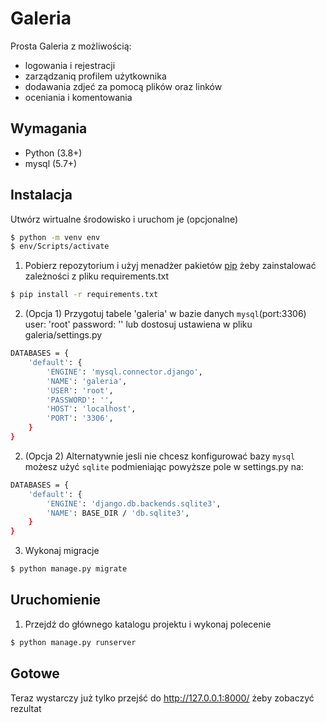 # Galeria
Prosta Galeria z możliwością:
- logowania i rejestracji
- zarządzaniq profilem użytkownika
- dodawania zdjeć za pomocą plików oraz linków
- oceniania i komentowania
## Wymagania
- Python (3.8+)
- mysql (5.7+)
## Instalacja
Utwórz wirtualne środowisko i uruchom je (opcjonalne)
```bash
$ python -m venv env
$ env/Scripts/activate
```


1. Pobierz repozytorium i użyj menadżer pakietów [pip](https://pip.pypa.io/en/stable/) żeby zainstalować zależności z pliku requirements.txt
```bash
$ pip install -r requirements.txt
```
2. (Opcja 1) Przygotuj tabele 'galeria' w bazie danych `mysql`(port:3306) user: 'root' password: '' lub dostosuj ustawiena w pliku galeria/settings.py
```bash
DATABASES = {
    'default': {
        'ENGINE': 'mysql.connector.django',
        'NAME': 'galeria',
        'USER': 'root',
        'PASSWORD': '',
        'HOST': 'localhost',
        'PORT': '3306',
    }
}
```

2. (Opcja 2) Alternatywnie jesli nie chcesz konfigurować bazy `mysql` możesz użyć `sqlite` podmieniając powyższe pole w settings.py na:
```bash
DATABASES = {
    'default': {
        'ENGINE': 'django.db.backends.sqlite3',
        'NAME': BASE_DIR / 'db.sqlite3',
    }
}
```
3. Wykonaj migracje
```bash
$ python manage.py migrate
```
## Uruchomienie
1. Przejdź do głównego katalogu projektu i wykonaj polecenie
```bash
$ python manage.py runserver
```
## Gotowe

Teraz wystarczy już tylko przejść do http://127.0.0.1:8000/ żeby zobaczyć rezultat